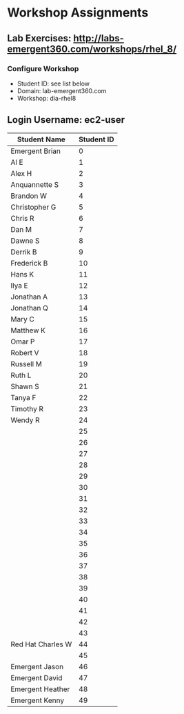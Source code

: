 # Workshop Assignments
## Lab Exercises: http://labs-emergent360.com/workshops/rhel_8/
### Configure Workshop
- Student ID: see list below
- Domain: lab-emergent360.com
- Workshop: dia-rhel8

## Login Username: ec2-user

|Student Name |Student ID
|------------ | ---------------
|Emergent Brian|0
|	Al E 	|	1	|
|	Alex H 	|	2	|
|	Anquannette S	|	3	|
|	Brandon W	|	4	|
|	Christopher G	|	5	|
|	Chris R	|	6	|
|	Dan M	|	7	|
|	Dawne S	|	8	|
|	Derrik B	|	9	|
|	Frederick B	|	10	|
|	Hans K	|	11	|
|	Ilya E	|	12	|
|	Jonathan A	|	13	|
|	Jonathan Q	|	14	|
|	Mary C 	|	15	|
|	Matthew K	|	16	|
|	Omar P 	|	17	|
|	Robert V	|	18	|
|	Russell M	|	19	|
|	Ruth L	|	20	|
|	Shawn S	|	21	|
|	Tanya F	|	22	|
|	Timothy R 	|	23	|
|	Wendy R	|	24	|
||25
||26
||27
||28
||29
||30
||31
||32
||33
||34
||35
||36
||37
||38
||39
||40
||41
||42
||43
|Red Hat Charles W|44
||45
|Emergent Jason|46
|Emergent David|47
|Emergent Heather|48
|Emergent Kenny|49
